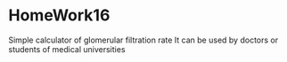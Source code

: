 # HomeWork16
Simple calculator of glomerular filtration rate
It can be used by doctors or students of medical universities
